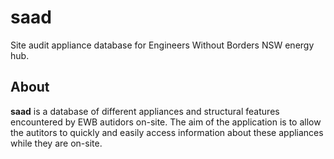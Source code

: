 saad
====

Site audit appliance database for Engineers Without Borders NSW energy hub.

About
-----

**saad** is a database of different appliances and structural features encountered
by EWB autidors on-site.
The aim of the application is to allow the autitors to quickly and easily access
information about these appliances while they are on-site.

